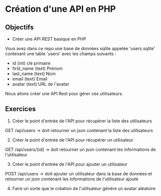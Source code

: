 # Création d'une API en PHP


## Objectifs

- Créer une API REST basique en PHP

Vous avez dans ce repo une base de données sqlite appelée 'users.sqlite' contenant une table 'users' avec les champs suivants :

- id (int) clé primaire 
- first_name (text) Prénom
- last_name (text) Nom
- email (text) Email
- avatar (text) URL de l'avatar

Nous allons créer une API Rest pour gérer ces utilisateurs.


## Exercices

1. Créer le point d'entrée de l'API pour récupérer la liste des utilisateurs

GET /api/users -> doit retourner un json contenant la liste des utilisateurs

2. Créer le point d'entrée de l'API pour récupérer un utilisateur

GET /api/users/{id} -> doit retourner un json contenant les informations de l'utilisateur

3. Créer le point d'entrée de l'API pour ajouter un utilisateur

POST /api/users -> doit ajouter un utilisateur dans la base de données et retourner un json contenant les informations de l'utilisateur ajouté

4. Faire un sorte que le création de l'utilisateur génère un avatar aléatoire

